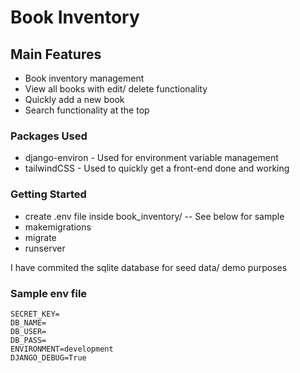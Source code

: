 # Book Inventory

## Main Features

- Book inventory management
- View all books with edit/ delete functionality
- Quickly add a new book
- Search functionality at the top

### Packages Used

- django-environ - Used for environment variable management
- tailwindCSS - Used to quickly get a front-end done and working

### Getting Started

- create .env file inside book_inventory/ -- See below for sample
- makemigrations
- migrate
- runserver

I have commited the sqlite database for seed data/ demo purposes

### Sample env file

```
SECRET_KEY=
DB_NAME=
DB_USER=
DB_PASS=
ENVIRONMENT=development
DJANGO_DEBUG=True
```
